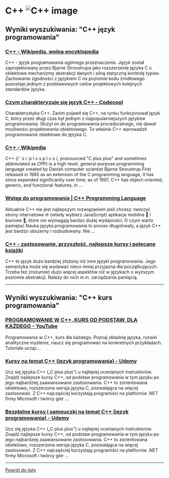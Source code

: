 # C++ ![C++ image](https://www.tiobe.com/wp-content/themes/tiobe/tiobe-index/images/C__.png)

## Wyniki wyszukiwania: "C++ język programowania" 

### [C++ - Wikipedia, wolna encyklopedia](https://pl.wikipedia.org/wiki/C++) 

 C++ - język programowania ogólnego przeznaczenia. Język został zaprojektowany przez Bjarne Stroustrupa jako rozszerzenie języka C o obiektowe mechanizmy abstrakcji danych i silną statyczną kontrolę typów. Zachowanie zgodności z językiem C na poziomie kodu źródłowego pozostaje jednym z podstawowych celów projektowych kolejnych standardów języka.




### [Czym charakteryzuje się język C++ - Codecool](https://codecool.com/pl/blog/czym-charakteryzuje-sie-jezyk-c/) 

 Charakterystyka C++. Zanim pojawił się C++, na rynku funkcjonował język C, który przez długi czas był jednym z najpopularniejszych języków programowania. Służył on do programowania proceduralnego, nie dawał możliwości projektowania obiektowego. To właśnie C++ wprowadził programowanie obiektowe do języka C.




### [C++ - Wikipedia](https://en.wikipedia.org/wiki/C++) 

 C++ (/ ˈ s iː p l ʌ s p l ʌ s /, pronounced "C plus plus" and sometimes abbreviated as CPP) is a high-level, general-purpose programming language created by Danish computer scientist Bjarne Stroustrup.First released in 1985 as an extension of the C programming language, it has since expanded significantly over time; as of 1997, C++ has object-oriented, generic, and functional features, in ...




### [Wstęp do programowania | C++ Programming Language](https://cpp-lang.net/pl/learn/) 

 Aktualnie C++ nie jest najlepszym rozwiązaniem jeśli chcesz: tworzyć strony internetowe 🌐 (wtedy wybierz JavaScript) aplikacje mobilne 📱 i biurowe 🏢, które nie wymagają bardzo dużej wydajności; O czym warto pamiętać Nauka języka programowania to proces długotrwały, a język C++ jest bardzo obszerny i rozbudowany. Nie ...




### [C++ - zastosowanie, przyszłość, najlepsze kursy i polecane książki](https://jaki-jezyk-programowania.pl/technologie/c++/) 

 C++ to język dużo bardziej złożony niż inne języki programowania. Jego semantyka może się wydawać nieco mniej przyjazna dla początkujących. Trzeba też zrozumieć dużo więcej aspektów niż w językach o wyższym poziomie abstrakcji. Należy do nich m.in. zarządzanie pamięcią.






---

## Wyniki wyszukiwania: "C++ kurs programowania" 

### [PROGRAMOWANIE W C++. KURS OD PODSTAW, DLA KAŻDEGO - YouTube](https://www.youtube.com/playlist?list=PLOYHgt8dIdoxx0Y5wzs7CFpmBzb40PaDo) 

 Programowanie w C++, kurs dla każdego. Poznaj składnię języka, rozwiń analityczne myślenie, naucz się programować na konkretnych przykładach. Tutoriale ucząc...




### [Kursy na temat C++ (język programowania) - Udemy](https://www.udemy.com/pl/topic/c-plus-plus/) 

 Ucz się języka C++ („C plus plus") u najlepiej ocenianych instruktorów. Znajdź najlepsze kursy C++, od podstaw programowania w tym języku po jego najbardziej zaawansowane zastosowania. C++ to zorientowana obiektowo, rozszerzona wersja języka C, pozwalająca na więcej zastosowań. Z C++ najczęściej korzystają programiści na platformie .NET firmy Microsoft i twórcy gier ...




### [Bezpłatne kursy i samouczki na temat C++ (język programowania) - Udemy](https://www.udemy.com/pl/topic/c-plus-plus/free/) 

 Ucz się języka C++ („C plus plus") u najlepiej ocenianych instruktorów. Znajdź najlepsze kursy C++, od podstaw programowania w tym języku po jego najbardziej zaawansowane zastosowania. C++ to zorientowana obiektowo, rozszerzona wersja języka C, pozwalająca na więcej zastosowań. Z C++ najczęściej korzystają programiści na platformie .NET firmy Microsoft i twórcy gier ...






---

 [Powrót do listy](../top20.md)